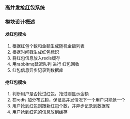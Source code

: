 ### 高并发抢红包系统

### 模块设计概述

#### 发红包模块

1. 根据红包个数和金额生成随机金额列表
2. 根据时间戳生成红包标识
3. 将红包信息放入redis缓存
4. 用rabbitmq延迟队列 进行 红包回收
5. 红包信息异步记录到数据库

#### 抢红包模块

1. 判断用户是否抢过红包，抢过则显示金额
2. 在redis 加分布式锁，保证高并发情况下一个用户只能抢一个
3. 用户抢到红包则跟新红包个数，并异步记录到数据库
4. 用户抢到红包的信息放到缓存

